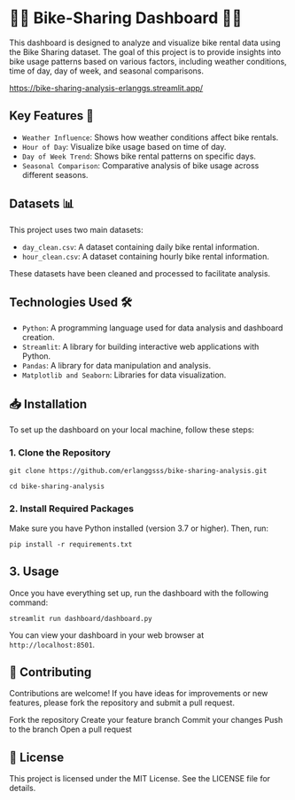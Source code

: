 # 🚴‍♂️ Bike-Sharing Dashboard 🚴‍♀️

This dashboard is designed to analyze and visualize bike rental data using the Bike Sharing dataset. The goal of this project is to provide insights into bike usage patterns based on various factors, including weather conditions, time of day, day of week, and seasonal comparisons.

https://bike-sharing-analysis-erlanggs.streamlit.app/

## Key Features 🌟

- ```Weather Influence```: Shows how weather conditions affect bike rentals.
- ```Hour of Day```: Visualize bike usage based on time of day.
- ```Day of Week Trend```: Shows bike rental patterns on specific days.
- ```Seasonal Comparison```: Comparative analysis of bike usage across different seasons.

## Datasets 📊

This project uses two main datasets:
- ```day_clean.csv```: A dataset containing daily bike rental information.
- ```hour_clean.csv```: A dataset containing hourly bike rental information.

These datasets have been cleaned and processed to facilitate analysis.

## Technologies Used 🛠️

- ```Python```: A programming language used for data analysis and dashboard creation.
- ```Streamlit```: A library for building interactive web applications with Python.
- ```Pandas```: A library for data manipulation and analysis.
- ```Matplotlib and Seaborn```: Libraries for data visualization.

## 📥 Installation

To set up the dashboard on your local machine, follow these steps:

### 1. Clone the Repository
```
git clone https://github.com/erlanggsss/bike-sharing-analysis.git
```

``` 
cd bike-sharing-analysis
```

### 2. Install Required Packages
Make sure you have Python installed (version 3.7 or higher). Then, run:

```
pip install -r requirements.txt
```

## 3. Usage
Once you have everything set up, run the dashboard with the following command:

``` 
streamlit run dashboard/dashboard.py
```

You can view your dashboard in your web browser at ```http://localhost:8501```.

## 🤝 Contributing
Contributions are welcome! If you have ideas for improvements or new features, please fork the repository and submit a pull request.

Fork the repository
Create your feature branch
Commit your changes
Push to the branch
Open a pull request

## 📝 License
This project is licensed under the MIT License. See the LICENSE file for details.

